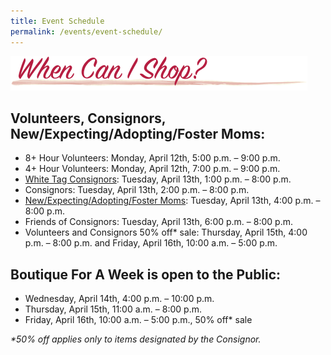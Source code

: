 ```yaml
---
title: Event Schedule
permalink: /events/event-schedule/
---
```


![Event Schedule](/img/header_WhenCanIShop.png "Event Schedule")

## Volunteers, Consignors, New/Expecting/Adopting/Foster Moms:

* 8+ Hour Volunteers: Monday, April 12th, 5:00 p.m. – 9:00 p.m.
* 4+ Hour Volunteers: Monday, April 12th, 7:00 p.m. – 9:00 p.m.
* [White Tag Consignors](/consignors/white-tag-consignors/): Tuesday, April 13th, 1:00 p.m. – 8:00 p.m.
* Consignors: Tuesday, April 13th, 2:00 p.m. – 8:00 p.m.
* [New/Expecting/Adopting/Foster Moms](/shoppers/first-time-moms/): Tuesday, April 13th, 4:00 p.m. – 8:00 p.m.
* Friends of Consignors: Tuesday, April 13th, 6:00 p.m. – 8:00 p.m.
* Volunteers and Consignors 50% off* sale: Thursday, April 15th, 4:00 p.m. – 8:00 p.m. and Friday, April 16th, 10:00 a.m. – 5:00 p.m.

## Boutique For A Week is open to the Public:

* Wednesday, April 14th, 4:00 p.m. – 10:00 p.m.
* Thursday, April 15th, 11:00 a.m. – 8:00 p.m.
* Friday, April 16th, 10:00 a.m. – 5:00 p.m., 50% off* sale

_*50% off applies only to items designated by the Consignor._
